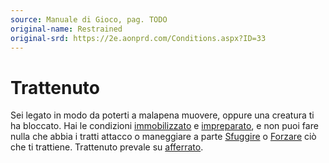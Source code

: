 ```yaml
---
source: Manuale di Gioco, pag. TODO
original-name: Restrained
original-srd: https://2e.aonprd.com/Conditions.aspx?ID=33
---
```


# Trattenuto

Sei legato in modo da poterti a malapena muovere, oppure una creatura ti ha
bloccato. Hai le condizioni [immobilizzato](/condizioni/immobilizzato) e
[impreparato](/condizioni/impreparato), e non puoi fare nulla che abbia i tratti
attacco o maneggiare a parte [Sfuggire](/azioni/sfuggire) o
[Forzare](/azioni/forzare) ciò che ti trattiene. Trattenuto prevale su
[afferrato](/condizioni/afferrato).
